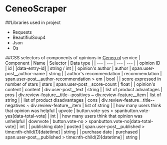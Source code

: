 # CeneoScraper

##Libraries used in project
- Requests
- BeautifiulSoup4
- Json
- Os

##CSS selectors of components of opinions in [Ceneo.pl](https://www.ceneo.pl/) service
| Component | Name | Selector | Data type |
| --- | --- | --- | --- |
| opinion ID | id | [data-entry-id] | string / int |
| opinion's author | author | span.user-post\_\_author-name | string |
| author's recommendation | recommendation | span.user-post\_\_author-recommendation \> em | bool |
| score expressed in number of stars | stars | span.user-post\_\_score-count | float |
| opinion's content | content | div.user-post\_\_text | string |
| list of product advantages | pros | div.review-feature\_\_title--positives ~ div.review-feature\_\_item | list of string |
| list of product disadvantages | cons | div.review-feature\_\_title--negatives ~ div.review-feature\_\_item | list of string |
| how many users think that opinion was helpful | upvote | button.vote-yes \> spanbutton.vote-yes[data-total-vote] | int |
| how many users think that opinion was unhelpful | downvote | button.vote-no \> spanbutton.vote-no[data-total-vote] | int |
| publishing date | posted | span.user-post\_\_published \> time:nth-child(1)[datetime] | string |
| purchase date | purchased | span.user-post\_\_published \> time:nth-child(2)[datetime] | string |